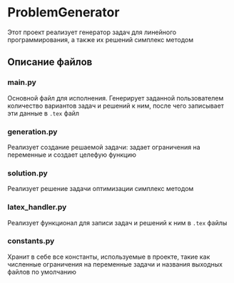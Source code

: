 # ProblemGenerator

Этот проект реализует генератор задач для линейного программирования, а также их решений симплекс методом

## Описание файлов

### main.py
Основной файл для исполнения. Генерирует заданной пользователем количество вариантов задач и решений к ним, после чего записывает эти данные в `.tex` файл

### generation.py
Реализует создание решаемой задачи: задает ограничения на переменные и создает целефую функцию

### solution.py
Реализует решение задачи оптимизации симплекс методом 

### latex_handler.py
Реализует функционал для записи задач и решений к ним в `.tex` файлы

### constants.py
Хранит в себе все константы, используемые в проекте, такие как численные ограничения на переменные задачи и названия выходных файлов по умолчанию